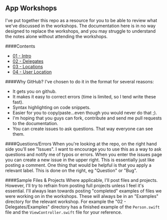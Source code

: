 ## App Workshops

I've put together this repo as a resource for you to be able to review what we've discussed in the workshops. The documentation here is in no way designed to replace the workshops, and you may struggle to understand the notes alone without attending the workshops.

####Contents
+ [01 - Intro](https://github.com/KyleGoslan/App-Workshops/tree/master/01%20-%20Intro%20%26%20Objects)  
+ [02 - Delegates](https://github.com/KyleGoslan/App-Workshops/tree/master/02%20-%20Delegates)	
+ [03 - Locations](https://github.com/KyleGoslan/App-Workshops/tree/master/03%20-%20Locations)  
+ [04 - User Location](https://github.com/KyleGoslan/App-Workshops/tree/master/04%20-%20User%20Location)	

####Why GitHub?
I've chosen to do it in the format for several reasons:
+ It gets you on github.
+ It makes it easy to correct errors (time is limited, so I tend write these fast).
+ Syntax highlighting on code snippets.  
+ Easier for you to copy/paste...even though you would never do that ;). 
+ I'm hoping that you guys can fork, contribute and send me pull requests to the documentation.  
+ You can create issues to ask questions. That way everyone can see them.  

####Questions/Errors
When you're looking at the repo, on the right hand side you'll see "Issues". I want to encourage you to use this as a way to ask questions and notify me of typos or errors. When you enter the issues page you can create a new issue in the upper right. This is essentially just like posting a comment. One thing that would be helpful is that you apply a relevant label. This is done on the right, eg "Question" or "Bug".

####Sample Files & Projects
Where applicable, I'll post files and projects. However, I'll try to refrain from posting full projects unless I feel it's essential. I'll always lean towards posting "completed" examples of files we were working on in the workshops. These will always be in an "Examples" directory for the relevant workshop. For example the "02 - Delegates/Examples" directory has a finished example of the `Person.swift` file and the `ViewController.swift` file for your reference. 



